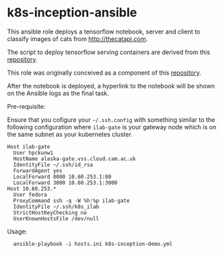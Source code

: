 # k8s-inception-ansible

This ansible role deploys a tensorflow notebook, server and client to classify
images of cats from http://thecatapi.com.

The script to deploy tensorflow serving containers are derived from this
[repository](https://github.com/markgoddard/magnum-tools/tree/master/k8s-demo).

This role was originally conceived as a component of this
[repository](https://github.com/stackhpc/kubespray).

After the notebook is deployed, a hyperlink to the notebook will be
shown on the Ansible logs as the final task.

Pre-requisite:

Ensure that you cofigure your `~/.ssh.config` with something similar to
the following configuration where `ilab-gate` is your gateway node which
is on the same subnet as your kubernetes cluster.

```
Host ilab-gate
  User hpckunw1
  HostName alaska-gate.vss.cloud.cam.ac.uk
  IdentityFile ~/.ssh/id_rsa
  ForwardAgent yes 
  LocalForward 8080 10.60.253.1:80
  LocalForward 3000 10.60.253.1:3000
Host 10.60.253.*
  User fedora
  ProxyCommand ssh -q -W %h:%p ilab-gate
  IdentityFile ~/.ssh/k8s_ilab
  StrictHostKeyChecking no
  UserKnownHostsFile /dev/null
```

Usage:

```
  ansible-playbook -i hosts.ini k8s-inception-demo.yml
```
